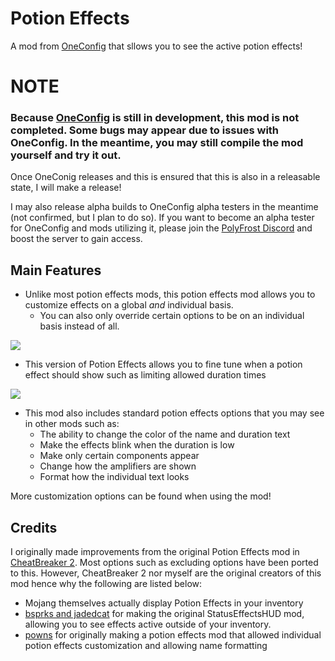 # Potion Effects
A mod from [OneConfig](https://github.com/Polyfrost/OneConfig) that sllows you to see the active potion effects!

# NOTE
### Because [OneConfig](https://github.com/Polyfrost/OneConfig) is still in development, this mod is not completed. Some bugs may appear due to issues with OneConfig. In the meantime, you may still compile the mod yourself and try it out.
Once OneConig releases and this is ensured that this is also in a releasable state, I will make a release!

I may also release alpha builds to OneConfig alpha testers in the meantime (not confirmed, but I plan to do so). If you want to become an alpha tester for OneConfig and mods utilizing it, please join the [PolyFrost Discord](https://polyfrost.cc/discord) and boost the server to gain access.

## Main Features

- Unlike most potion effects mods, this potion effects mod allows you to customize effects on a global *and* individual basis.
  - You can also only override certain options to be on an individual basis instead of all.

![](https://i.imgur.com/crcC6ze.png)
- This version of Potion Effects allows you to fine tune when a potion effect should show such as limiting allowed duration times

![](https://i.imgur.com/8qO7Mr5.png)
- This mod also includes standard potion effects options that you may see in other mods such as:
  - The ability to change the color of the name and duration text
  - Make the effects blink when the duration is low
  - Make only certain components appear
  - Change how the amplifiers are shown
  - Format how the individual text looks

More customization options can be found when using the mod!

## Credits
I originally made improvements from the original Potion Effects mod in [CheatBreaker 2](https://cheatbreaker2.com). Most options such as excluding options have been ported to this. However, CheatBreaker 2 nor myself are the original creators of this mod hence why the following are listed below:

- Mojang themselves actually display Potion Effects in your inventory
- [bsprks and jadedcat](https://www.curseforge.com/minecraft/mc-mods/statuseffecthud) for making the original StatusEffectsHUD mod, allowing you to see effects active outside of your inventory.
- [powns](https://www.youtube.com/c/pownsdev) for originally making a potion effects mod that allowed individual potion effects customization and allowing name formatting
